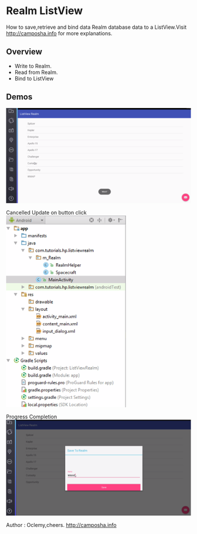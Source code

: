 # Realm ListView
How to save,retrieve and bind data Realm database data to a ListView.Visit http://camposha.info for more explanations.

## Overview
- Write to Realm.
- Read from Realm.
- Bind to ListView


## Demos

![](/demos/ListView-Realm.PNG
)


Cancelled Update on button click
![](/demos/Project-Structure.PNG)

Progress Completion
![](/demos/Save-To-Realm.PNG)

Author :
Oclemy,cheers. http://camposha.info
